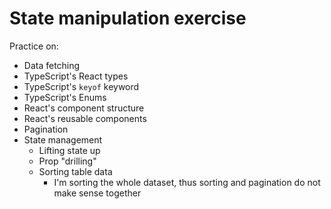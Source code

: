 # State manipulation exercise

Practice on:

-   Data fetching
-   TypeScript's React types
-   TypeScript's `keyof` keyword
-   TypeScript's Enums
-   React's component structure
-   React's reusable components
-   Pagination
-   State management
    -   Lifting state up
    -   Prop "drilling"
    -   Sorting table data
        -   I'm sorting the whole dataset, thus sorting and pagination do not make sense together
